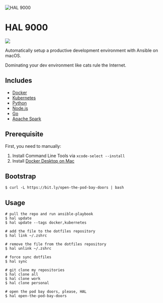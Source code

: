 ![HAL 9000](https://raw.githubusercontent.com/vinta/HAL-9000/master/assets/HAL_9000.jpg "HAL 9000")

# HAL 9000

[![](https://img.shields.io/badge/made%20with-%e2%9d%a4-ff69b4.svg?style=flat-square)](https://vinta.ws/code/)

Automatically setup a productive development environment with Ansible on macOS.

Dominating your dev environment like cats rule the Internet.

## Includes

- [Docker](https://github.com/vinta/HAL-9000/blob/master/playbooks/roles/docker/tasks/main.yml)
- [Kubernetes](https://github.com/vinta/HAL-9000/blob/master/playbooks/roles/kubernetes/tasks/main.yml)
- [Python](https://github.com/vinta/HAL-9000/blob/master/playbooks/roles/python/tasks/main.yml)
- [Node.js](https://github.com/vinta/HAL-9000/blob/master/playbooks/roles/node/tasks/main.yml)
- [Go](https://github.com/vinta/HAL-9000/blob/master/playbooks/roles/go/tasks/main.yml)
- [Apache Spark](https://github.com/vinta/HAL-9000/blob/master/playbooks/roles/spark/tasks/main.yml)

## Prerequisite

First, you need to manually:

1. Install Command Line Tools via `xcode-select --install`
2. Install [Docker Desktop on Mac](https://docs.docker.com/docker-for-mac/install/)

## Bootstrap

```console
$ curl -L https://bit.ly/open-the-pod-bay-doors | bash
```

## Usage

```console
# pull the repo and run ansible-playbook
$ hal update
$ hal update --tags docker,kubernetes

# add the file to the dotfiles repository
$ hal link ~/.zshrc

# remove the file from the dotfiles repository
$ hal unlink ~/.zshrc

# force sync dotfiles
$ hal sync

# git clone my repositories
$ hal clone all
$ hal clone work
$ hal clone personal

# open the pod bay doors, please, HAL
$ hal open-the-pod-bay-doors
```
